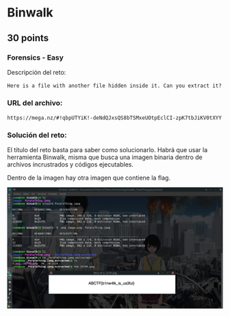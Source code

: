 # Binwalk

## 30 points

### Forensics - Easy

Descripción del reto:

```
Here is a file with another file hidden inside it. Can you extract it?
```

### URL del archivo:

```
https://mega.nz/#!qbpUTYiK!-deNdQJxsQS8bTSMxeUOtpEclCI-zpK7tbJiKV0tXYY
```

### Solución del reto:
El título del reto basta para saber como solucionarlo. Habrá que usar la herramienta Binwalk, misma que busca una imagen binaria dentro de archivos incrustrados y códigos ejecutables.

Dentro de la imagen hay otra imagen que contiene la flag.

![Screenshot](images/01.jpg)
